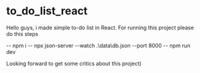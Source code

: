 # to_do_list_react

Hello guys, i made simple to-do list in React. For running this project please do this steps

-- npm i
-- npx json-server --watch .\data\db.json --port 8000
-- npm run dev

Looking forward to get some critics about this project)
